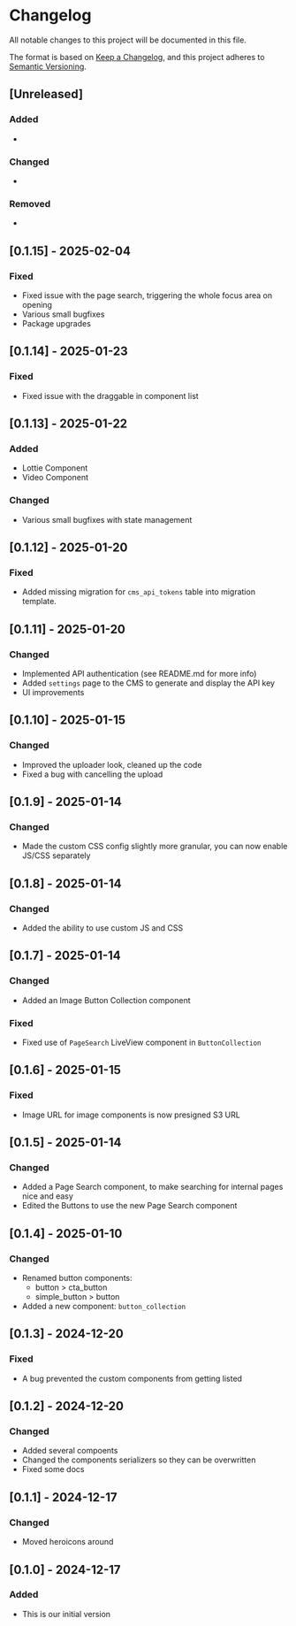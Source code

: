 # Changelog

All notable changes to this project will be documented in this file.

The format is based on [Keep a Changelog](https://keepachangelog.com/en/1.1.0/),
and this project adheres to [Semantic Versioning](https://semver.org/spec/v2.0.0.html).

## [Unreleased]

### Added
-

### Changed

-

### Removed

-

## [0.1.15] - 2025-02-04
### Fixed
- Fixed issue with the page search, triggering the whole focus area on opening
- Various small bugfixes
- Package upgrades

## [0.1.14] - 2025-01-23
### Fixed
- Fixed issue with the draggable in component list

## [0.1.13] - 2025-01-22
### Added
- Lottie Component
- Video Component
### Changed
- Various small bugfixes with state management

## [0.1.12] - 2025-01-20
### Fixed
- Added missing migration for `cms_api_tokens` table into migration template.

## [0.1.11] - 2025-01-20
### Changed
- Implemented API authentication (see README.md for more info)
- Added `settings` page to the CMS to generate and display the API key
- UI improvements

## [0.1.10] - 2025-01-15
### Changed
- Improved the uploader look, cleaned up the code
- Fixed a bug with cancelling the upload

## [0.1.9] - 2025-01-14
### Changed
- Made the custom CSS config slightly more granular, you can now enable JS/CSS separately

## [0.1.8] - 2025-01-14
### Changed
- Added the ability to use custom JS and CSS

## [0.1.7] - 2025-01-14
### Changed
- Added an Image Button Collection component
### Fixed
- Fixed use of `PageSearch` LiveView component in `ButtonCollection`

## [0.1.6] - 2025-01-15
### Fixed
- Image URL for image components is now presigned S3 URL

## [0.1.5] - 2025-01-14
### Changed
- Added a Page Search component, to make searching for internal pages nice and easy
- Edited the Buttons to use the new Page Search component

## [0.1.4] - 2025-01-10
### Changed
- Renamed button components:
  - button > cta_button
  - simple_button > button
- Added a new component: `button_collection`

## [0.1.3] - 2024-12-20
### Fixed
- A bug prevented the custom components from getting listed

## [0.1.2] - 2024-12-20
### Changed
- Added several compoents
- Changed the components serializers so they can be overwritten
- Fixed some docs

## [0.1.1] - 2024-12-17
### Changed
- Moved heroicons around

## [0.1.0] - 2024-12-17
### Added
- This is our initial version
